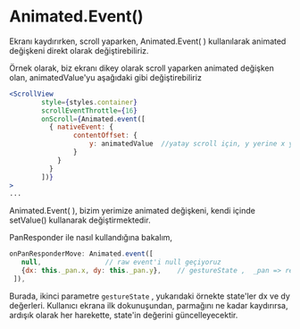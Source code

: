 # Animated.Event\(\)

Ekranı kaydırırken, scroll yaparken, Animated.Event\( \) kullanılarak animated değişkeni direkt olarak değiştirebiliriz.

Örnek olarak, biz ekranı dikey olarak scroll yaparken animated değişken olan, animatedValue'yu aşağıdaki gibi değiştirebiliriz

```jsx
<ScrollView
        style={styles.container}
        scrollEventThrottle={16}
        onScroll={Animated.event([
          { nativeEvent: { 
                contentOffset: { 
                    y: animatedValue  //yatay scroll için, y yerine x yazabilirsiniz
                } 
            } 
          }
        ])}
>
...
```

Animated.Event\( \), bizim yerimize animated değişkeni, kendi içinde setValue\(\) kullanarak değiştirmektedir.

PanResponder ile nasıl kullandığına bakalım,

```jsx
onPanResponderMove: Animated.event([
   null,                // raw event'i null geçiyoruz
   {dx: this._pan.x, dy: this._pan.y},    // gestureState ,  _pan => referans
 ]),
```

Burada,  ikinci parametre `gestureState` , yukarıdaki örnekte state'ler dx ve dy değerleri.  Kullanıcı ekrana ilk dokunuşundan, parmağını ne kadar kaydırırsa, ardışık olarak her harekette, state'in değerini güncelleyecektir.

